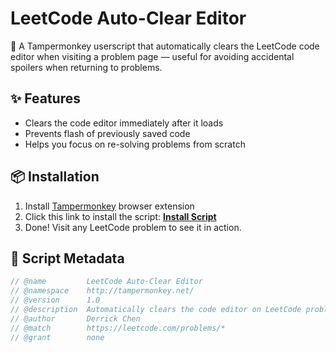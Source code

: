 # LeetCode Auto-Clear Editor

🧹 A Tampermonkey userscript that automatically clears the LeetCode code editor when visiting a problem page — useful for avoiding accidental spoilers when returning to problems.

## ✨ Features

- Clears the code editor immediately after it loads
- Prevents flash of previously saved code
- Helps you focus on re-solving problems from scratch

## 📦 Installation

1. Install [Tampermonkey](https://www.tampermonkey.net/) browser extension
2. Click this link to install the script: **[Install Script](https://raw.githubusercontent.com/hiderrick/leetcode-auto-clear/refs/heads/main/auto-clear.js)**
3. Done! Visit any LeetCode problem to see it in action.

## 🔗 Script Metadata

```js
// @name         LeetCode Auto-Clear Editor
// @namespace    http://tampermonkey.net/
// @version      1.0
// @description  Automatically clears the code editor on LeetCode problem load
// @author       Derrick Chen
// @match        https://leetcode.com/problems/*
// @grant        none
